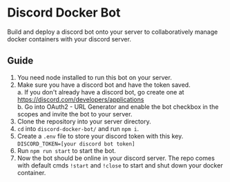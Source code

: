 # Discord Docker Bot
Build and deploy a discord bot onto your server to collaboratively manage docker containers with your discord server. 
## Guide
1. You need node installed to run this bot on your server.
2. Make sure you have a discord bot and have the token saved. <br/>
 a. If you don't already have a discord bot, go create one at https://discord.com/developers/applications <br/>
 b. Go into OAuth2 - URL Generator and enable the bot checkbox in the scopes and invite the bot to your server. <br/>
3. Clone the repository into your server directory.
4. `cd` into `discord-docker-bot/` and run `npm i`.
5. Create a `.env` file to store your discord token with this key.
``DISCORD_TOKEN=[your discord bot token]``
6. Run `npm run start` to start the bot.
7. Now the bot should be online in your discord server. The repo comes with default cmds `!start` and `!close` to start and shut down your docker container.
